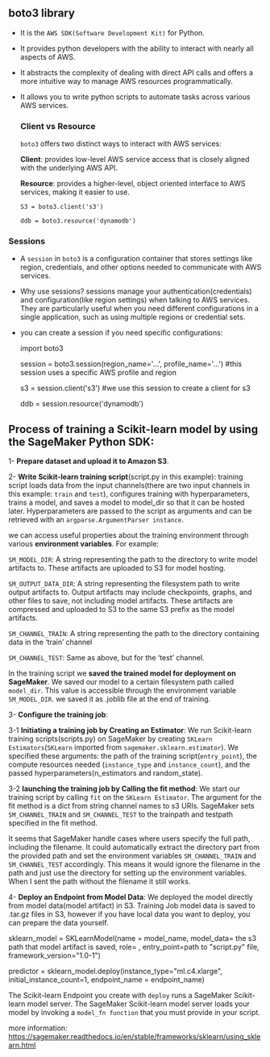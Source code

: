 ## boto3 library
* It is the `AWS SDK(Software Development Kit)` for Python.
* It provides python developers with the ability to interact with nearly all aspects of AWS.
* It abstracts the complexity of dealing with direct API calls and offers a more intuitive way to manage AWS resources programmatically.
* It allows you to write python scripts to automate tasks across various AWS services. 

  ### Client vs Resource
  `boto3` offers two distinct ways to interact with AWS services:
    
  **Client**: provides low-level AWS service access that is closely aligned with the underlying AWS API.
    
  **Resource**: provides a higher-level, object oriented interface to AWS services, making it easier to use.
   
      S3 = boto3.client('s3')
      
      ddb = boto3.resource('dynamodb')  

### Sessions
* A `session` in `boto3` is a configuration container that stores settings like region, credentials, and other options needed to communicate with AWS services.
* Why use sessions? sessions manage your authentication(credentials) and configuration(like region settings) when talking to AWS services. They are particularly useful when you need different configurations in a single application, such as using multiple regions or credential sets.
* you can create a session if you need specific configurations:

    import boto3
  
    session = boto3.session(region_name='...', profile_name='...')  #this session uses a specific AWS profile and region

    s3 = session.client('s3')   #we use this session to create a client for s3

    ddb = session.resource('dynamodb')




## Process of training a Scikit-learn model by using the SageMaker Python SDK:

1- **Prepare dataset and upload it to Amazon S3**.

2- **Write Scikit-learn training script**(script.py in this example):
training script loads data from the input channels(there are two input channels in this example: `train` and `test`), configures training with hyperparameters, trains a model, and saves a model to model_dir so that it can be hosted later. Hyperparameters are passed to the script as arguments and can be retrieved with an `argparse.ArgumentParser instance`.

we can access useful properties about the training environment through various **environment variables**. For example:

`SM_MODEL_DIR`: A string representing the path to the directory to write model artifacts to. These artifacts are uploaded to S3 for model hosting.

`SM_OUTPUT_DATA_DIR`: A string representing the filesystem path to write output artifacts to. Output artifacts may include checkpoints, graphs, and other files to save, not including model artifacts. These artifacts are compressed and uploaded to S3 to the same S3 prefix as the model artifacts.

`SM_CHANNEL_TRAIN`: A string representing the path to the directory containing data in the ‘train’ channel

`SM_CHANNEL_TEST`: Same as above, but for the ‘test’ channel.

In the training script we **saved the trained model for deployment on SageMaker**. We saved our model to a certain filesystem path called `model_dir`. This value is accessible through the environment variable `SM_MODEL_DIR`. we saved it as .joblib file at the end of training.  

3- **Configure the training job**:

3-1 **Initiating a training job by Creating an Estimator**: We run Scikit-learn training scripts(scripts.py) on SageMaker by creating `SKLearn Estimators`(`SKLearn` imported from `sagemaker.sklearn.estimator`). We specified these arguments: the path of the training script(`entry_point`), the compute resources needed (`instance_type` and `instance_count`), and the passed hyperparameters(n_estimators and random_state). 

3-2 **launching the training job by Calling the fit method**: We start our training script by calling `fit` on the `SKLearn Estimator`. The argument for the fit method is a dict from string channel names to s3 URIs. SageMaker sets `SM_CHANNEL_TRAIN` and `SM_CHANNEL_TEST` to the trainpath and testpath specified in the fit method. 

It seems that SageMaker handle cases where users specify the full path, including the filename. It could automatically extract the directory part from the provided path and set the environment variables `SM_CHANNEL_TRAIN` and `SM_CHANNEL_TEST` accordingly. This means it would ignore the filename in the path and just use the directory for setting up the environment variables. When I sent the path without the filename it still works.

4- **Deploy an Endpoint from Model Data**: We deployed the model directly from model data(model artifact) in S3. Training Job model data is saved to .tar.gz files in S3, however if you have local data you want to deploy, you can prepare the data yourself.

sklearn_model = SKLearnModel(name = model_name,
                             model_data= the s3 path that model artifact is saved,
                             role= ,
                             entry_point=path to "script.py" file,
                             framework_version="1.0-1")

predictor = sklearn_model.deploy(instance_type="ml.c4.xlarge", initial_instance_count=1, 
                                endpoint_name = endpoint_name)


The Scikit-learn Endpoint you create with `deploy` runs a SageMaker Scikit-learn model server. The SageMaker Scikit-learn model server loads your model by invoking a `model_fn function` that you must provide in your script. 

more information: https://sagemaker.readthedocs.io/en/stable/frameworks/sklearn/using_sklearn.html
